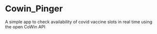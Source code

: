 # Cowin_Pinger
A simple app to check availability of covid vaccine slots in real time using the open CoWin API
